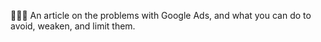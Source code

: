 🚫️📃️🚫️ An article on the problems with Google Ads, and what you can do to avoid, weaken, and limit them.
